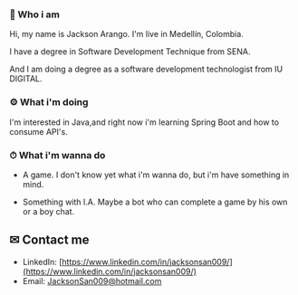 ### 🤵 Who i am 

Hi, my name is Jackson Arango. I'm live in Medellín, Colombia.


I have a degree in Software Development Technique from SENA.

And I am doing a degree as a software development technologist from IU DIGITAL.

### ⚙ What i'm doing 

I'm interested in Java,and right now i'm learning Spring Boot 
and how to consume API's.

### ⏱ What i'm wanna do 

* A game. I don't know yet what i'm wanna do, but i'm have
something in mind. 

* Something with I.A. Maybe a bot who can complete a game by his own or 
a boy chat.

## ✉ Contact me 
* LinkedIn: [https://www.linkedin.com/in/jacksonsan009/](https://www.linkedin.com/in/jacksonsan009/)
* Email: JacksonSan009@hotmail.com